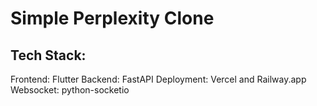 # Simple Perplexity Clone

## Tech Stack:
Frontend: Flutter
Backend: FastAPI
Deployment: Vercel and Railway.app
Websocket: python-socketio
